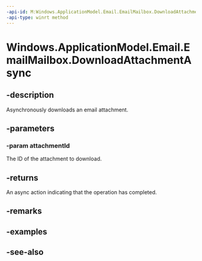 ----api-id: M:Windows.ApplicationModel.Email.EmailMailbox.DownloadAttachmentAsync(System.String)
-api-type: winrt method
---<!-- Method syntaxpublic Windows.Foundation.IAsyncAction DownloadAttachmentAsync(System.String attachmentId)--># Windows.ApplicationModel.Email.EmailMailbox.DownloadAttachmentAsync## -descriptionAsynchronously downloads an email attachment.## -parameters### -param attachmentIdThe ID of the attachment to download.## -returnsAn async action indicating that the operation has completed.## -remarks## -examples## -see-also